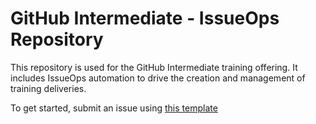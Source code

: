 # GitHub Intermediate - IssueOps Repository

This repository is used for the GitHub Intermediate training offering. It
includes IssueOps automation to drive the creation and management of training
deliveries.

To get started, submit an issue using
[this template](https://github.com/githubschool/gh-github-intermediate-issueops/issues/new?template=create-class.yml)
